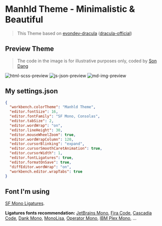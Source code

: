 # Manhld Theme - Minimalistic & Beautiful

> This Theme based on [evondev-dracula](https://github.com/evondev/evondev-dracula) ([dracula-official](https://github.com/dracula/dracula-theme))

## Preview Theme

> The code in the image is for illustrative purposes only, coded by [Son Dang](https://github.com/sondnpt00343/tiktok-ui)

![html-scss-preview](https://i.ibb.co/BPRf9SG/html-scss.png)
![js-json-preview](https://i.ibb.co/YjYvTSF/js-json.png)
![md-img-preview](https://i.ibb.co/Dfd7PzY/img-md.png)

## My settings.json

```json
{
  "workbench.colorTheme": "Manhld Theme",
  "editor.fontSize": 16,
  "editor.fontFamily": "SF Mono, Consolas",
  "editor.tabSize": 2,
  "editor.wordWrap": "on",
  "editor.lineHeight": 30,
  "editor.mouseWheelZoom": true,
  "editor.wordWrapColumn": 120,
  "editor.cursorBlinking": "expand",
  "editor.cursorSmoothCaretAnimation": true,
  "editor.cursorWidth": 1,
  "editor.fontLigatures": true,
  "editor.formatOnSave": true,
  "diffEditor.wordWrap": "on",
  "workbench.editor.wrapTabs": true
}
```

## Font I'm using

[SF Mono Ligatures](https://github.com/kube/sf-mono-ligaturized).

**Ligatures fonts recommendation:**
[JetBrains Mono](https://www.jetbrains.com/lp/mono/),
[Fira Code](https://github.com/tonsky/FiraCode),
[Cascadia Code](https://github.com/microsoft/cascadia-code),
[Dank Mono](https://drive.google.com/drive/folders/103urAcWV40TqRYivnS9kAh6nlxVicDLU?usp=share_link),
[MonoLisa](https://www.monolisa.dev/),
[Operator Mono](https://github.com/kiliman/operator-mono-lig),
[IBM Plex Mono](https://github.com/IBM/plex/tree/master/IBM-Plex-Mono),
...
